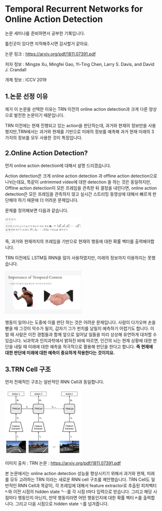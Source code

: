 
Temporal Recurrent Networks for Online Action Detection
=======================================================
논문 세미나를 준비하면서 공부한 기록입니다. 

틀린곳이 있다면 지적해주시면 감사할거 같아요. 

논문 링크 : https://arxiv.org/pdf/1811.07391.pdf

저자 정보 : Mingze Xu, Mingfei Gao, Yi-Ting Chen, Larry S. Davis, and David J. Crandall

개제 정보 : ICCV 2019


1.논문 선정 이유
---------------
제가 이 논문을 선택한 이유는 TRN 이전의 online action detection과 크게 다른 양상으로 발전한 논문이기 때문입니다. 


TRN 이전에는 현재 진행되고 있는 action을 판단하는데, 과거와 현재의 정보만을 사용했지만,TRN에서는 과거와 현재를 기반으로 미래의 정보를 예측해 과거 현재 미래의 3가지의 정보를 모두 사용한 것이 특징입니다. 


2.Online Action Detection?
---------------

먼저 online action detection에 대해서 설명 드리겠습니다. 

Action detection은 크게 online action detection 과 offline action detection으로 나뉘는데요, 똑같이 untrimmed video에 대한 detection 을 하는 것은 동일하지만, Offline action detection이 모든 프레임을 관측한 뒤 결정을 내린다면, online action detection은 모든 프레임을 관측하지 않고 실시간 스트리밍 동영상에 대해서 빠르게 판단해야 하기 때문에 더 어려운 문제입니다.

문제를 정의해보면 다음과 같습니다.

<img src="/2020/Aug/Paper/TRN/img/01.PNG" width="50%" height="40%" title="문제 정의" alt="문제 정의"></img>



즉, 과거와 현재까지의 프레임을 기반으로 현재의 행동에 대한 확률 벡터를 출력해야합니다.  

TRN 이전에도 LSTM등 RNN을 많이 사용하였지만, 미래의 정보까지 이용하지는 못했습니다.

<img src="/2020/Aug/Paper/TRN/img/03.PNG" width="50%" height="40%" title="문제 정의" alt="TRN Cell 01"></img>

행동이 일어나는 도중에 이를 판단 하는 것은 어려운 문제입니다. 사람이 다가오며 손을 뻗을 때 그것이 악수가 될지, 갑자기 그가 펀치를 날릴지 예측하기 어렵기도 합니다. 이럴 때 사람은 이전 경험들과 함께 앞으로 일어날 일들을 미리 상상해 유연하게 대처할 수 있습니다. 뇌과학과 인지과학에서 밝혀진 바에 따르면, 인간의 뇌는 현재 상황에 대한 판단을 내릴 때 미래에 대한 예측을 적극적으로 활용해 판단을 한다고 합니다. __즉 현재에 대한 판단에 미래에 대한 예측이 중요하게 작용한다는 것이지요.__ 





3.TRN Cell 구조
---------------

먼저 전체적인 구조는 일반적인 RNN Cell과 동일합니다.

<img src="/2020/Aug/Paper/TRN/img/02.PNG" width="50%" height="40%" title="문제 정의" alt="TRN Cell 01"></img>

이미지 출처 : TRN 논문 : https://arxiv.org/pdf/1811.07391.pdf 

본 논문에서는 online action detection 성능을 향상시키기 위해서 과거와 현재, 미래를 모두 고려하는 TRN 이라는 새로운 RNN cell 구조를 제안했습니다. TRN Cell도 일반적인 RNN Cell과 똑같이, 각 프레임에 대해서 feature extractor로 추출된 피처벡터 <img src="/2020/Aug/Paper/TRN/img/xt.PNG" width="2%" height="2%"></img>와 이전 시점의 hidden state <img src="/2020/Aug/Paper/TRN/img/h-1.PNG" width="4%" height="4%"></img>를 각 시점 t마다 입력으로 받습니다. 그리고 해당 시점마다 행동인지 아닌지, 만약 행동이라면 어떤 행동인지에 대한 확률 벡터 <img src="/2020/Aug/Paper/TRN/img/pt.PNG" width="2%" height="2%"></img>를 출력합니다. 그리고 다음 시점으로 hidden state <img src="/2020/Aug/Paper/TRN/img/ht.PNG" width="2%" height="2%"></img>를 넘겨줍니다. 


  


